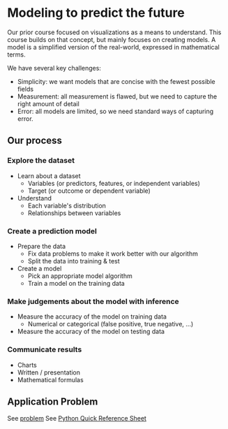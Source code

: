# Modeling to predict the future

Our prior course focused on visualizations as a means to understand. This course builds on that concept, but mainly focuses on creating models. A model is a simplified version of the real-world, expressed in mathematical terms.

We have several key challenges:

- Simplicity: we want models that are concise with the fewest possible fields
- Measurement: all measurement is flawed, but we need to capture the right amount of detail
- Error: all models are limited, so we need standard ways of capturing error.

## Our process

### Explore the dataset

- Learn about a dataset
  - Variables (or predictors, features, or independent variables)
  - Target (or outcome or dependent variable)
- Understand
  - Each variable's distribution
  - Relationships between variables

### Create a prediction model

- Prepare the data
  - Fix data problems to make it work better with our algorithm
  - Split the data into training & test
- Create a model
  - Pick an appropriate model algorithm
  - Train a model on the training data

### Make judgements about the model with inference

- Measure the accuracy of the model on training data
  - Numerical or categorical (false positive, true negative, ...)
- Measure the accuracy of the model on testing data

### Communicate results

- Charts
- Written / presentation
- Mathematical formulas


## Application Problem

See [problem](template.py)
See [Python Quick Reference Sheet](python3-quick-reference.pdf)
